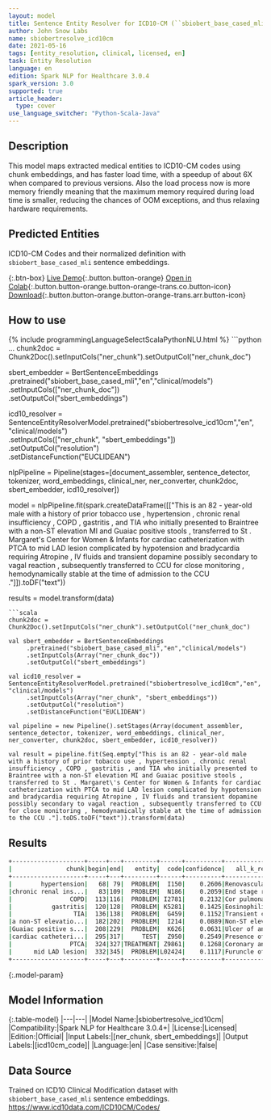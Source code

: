 ```yaml
---
layout: model
title: Sentence Entity Resolver for ICD10-CM (``sbiobert_base_cased_mli`` embeddings)
author: John Snow Labs
name: sbiobertresolve_icd10cm
date: 2021-05-16
tags: [entity_resolution, clinical, licensed, en]
task: Entity Resolution
language: en
edition: Spark NLP for Healthcare 3.0.4
spark_version: 3.0
supported: true
article_header:
  type: cover
use_language_switcher: "Python-Scala-Java"
---
```


## Description

This model maps extracted medical entities to ICD10-CM codes using chunk embeddings, and has faster load time, with a speedup of about 6X when compared to previous versions. Also the load process now is more memory friendly meaning that the maximum memory required during load time is smaller, reducing the chances of OOM exceptions, and thus relaxing hardware requirements.

## Predicted Entities

ICD10-CM Codes and their normalized definition with ``sbiobert_base_cased_mli`` sentence embeddings.

{:.btn-box}
[Live Demo](https://nlp.johnsnowlabs.com/demo){:.button.button-orange}
[Open in Colab](https://colab.research.google.com/github/JohnSnowLabs/spark-nlp-workshop/blob/master/tutorials/Certification_Trainings/Healthcare/3.Clinical_Entity_Resolvers.ipynb){:.button.button-orange.button-orange-trans.co.button-icon}
[Download](https://s3.amazonaws.com/auxdata.johnsnowlabs.com/clinical/models/sbiobertresolve_icd10cm_en_3.0.4_3.0_1621189196513.zip){:.button.button-orange.button-orange-trans.arr.button-icon}

## How to use



<div class="tabs-box" markdown="1">
{% include programmingLanguageSelectScalaPythonNLU.html %}
```python
...
chunk2doc = Chunk2Doc().setInputCols("ner_chunk").setOutputCol("ner_chunk_doc")
 
sbert_embedder = BertSentenceEmbeddings\
     .pretrained("sbiobert_base_cased_mli","en","clinical/models")\
     .setInputCols(["ner_chunk_doc"])\
     .setOutputCol("sbert_embeddings")
 
icd10_resolver = SentenceEntityResolverModel.pretrained("sbiobertresolve_icd10cm","en", "clinical/models") \
     .setInputCols(["ner_chunk", "sbert_embeddings"]) \
     .setOutputCol("resolution")\
     .setDistanceFunction("EUCLIDEAN")

nlpPipeline = Pipeline(stages=[document_assembler, sentence_detector, tokenizer, word_embeddings, clinical_ner, ner_converter, chunk2doc, sbert_embedder, icd10_resolver])

model = nlpPipeline.fit(spark.createDataFrame([["This is an 82 - year-old male with a history of prior tobacco use , hypertension , chronic renal insufficiency , COPD , gastritis , and TIA who initially presented to Braintree with a non-ST elevation MI and Guaiac positive stools , transferred to St . Margaret\'s Center for Women & Infants for cardiac catheterization with PTCA to mid LAD lesion complicated by hypotension and bradycardia requiring Atropine , IV fluids and transient dopamine possibly secondary to vagal reaction , subsequently transferred to CCU for close monitoring , hemodynamically stable at the time of admission to the CCU ."]]).toDF("text"))

results = model.transform(data)
```
```scala
chunk2doc = Chunk2Doc().setInputCols("ner_chunk").setOutputCol("ner_chunk_doc")
 
val sbert_embedder = BertSentenceEmbeddings
     .pretrained("sbiobert_base_cased_mli","en","clinical/models")
     .setInputCols(Array("ner_chunk_doc"))
     .setOutputCol("sbert_embeddings")
 
val icd10_resolver = SentenceEntityResolverModel.pretrained("sbiobertresolve_icd10cm","en", "clinical/models")
     .setInputCols(Array("ner_chunk", "sbert_embeddings"))
     .setOutputCol("resolution")
     .setDistanceFunction("EUCLIDEAN")

val pipeline = new Pipeline().setStages(Array(document_assembler, sentence_detector, tokenizer, word_embeddings, clinical_ner, ner_converter, chunk2doc, sbert_embedder, icd10_resolver))

val result = pipeline.fit(Seq.empty["This is an 82 - year-old male with a history of prior tobacco use , hypertension , chronic renal insufficiency , COPD , gastritis , and TIA who initially presented to Braintree with a non-ST elevation MI and Guaiac positive stools , transferred to St . Margaret\'s Center for Women & Infants for cardiac catheterization with PTCA to mid LAD lesion complicated by hypotension and bradycardia requiring Atropine , IV fluids and transient dopamine possibly secondary to vagal reaction , subsequently transferred to CCU for close monitoring , hemodynamically stable at the time of admission to the CCU ."].toDS.toDF("text")).transform(data)
```
</div>

## Results

```bash
+--------------------+-----+---+---------+------+----------+--------------------+--------------------+
|               chunk|begin|end|   entity|  code|confidence|   all_k_resolutions|         all_k_codes|
+--------------------+-----+---+---------+------+----------+--------------------+--------------------+
|        hypertension|   68| 79|  PROBLEM|  I150|    0.2606|Renovascular hype...|I150:::K766:::I10...|
|chronic renal ins...|   83|109|  PROBLEM|  N186|    0.2059|End stage renal d...|N186:::D631:::P96...|
|                COPD|  113|116|  PROBLEM| I2781|    0.2132|Cor pulmonale (ch...|I2781:::J449:::J4...|
|           gastritis|  120|128|  PROBLEM| K5281|    0.1425|Eosinophilic gast...|K5281:::K140:::K9...|
|                 TIA|  136|138|  PROBLEM|  G459|    0.1152|Transient cerebra...|G459:::I639:::T79...|
|a non-ST elevatio...|  182|202|  PROBLEM|  I214|    0.0889|Non-ST elevation ...|I214:::I256:::M62...|
|Guaiac positive s...|  208|229|  PROBLEM|  K626|    0.0631|Ulcer of anus and...|K626:::K380:::R15...|
|cardiac catheteri...|  295|317|     TEST|  Z950|    0.2549|Presence of cardi...|Z950:::Z95811:::I...|
|                PTCA|  324|327|TREATMENT| Z9861|    0.1268|Coronary angiopla...|Z9861:::Z9862:::I...|
|      mid LAD lesion|  332|345|  PROBLEM|L02424|    0.1117|Furuncle of left ...|L02424:::Q202:::L...|
+--------------------+-----+---+---------+------+----------+--------------------+--------------------+
```

{:.model-param}
## Model Information

{:.table-model}
|---|---|
|Model Name:|sbiobertresolve_icd10cm|
|Compatibility:|Spark NLP for Healthcare 3.0.4+|
|License:|Licensed|
|Edition:|Official|
|Input Labels:|[ner_chunk, sbert_embeddings]|
|Output Labels:|[icd10cm_code]|
|Language:|en|
|Case sensitive:|false|

## Data Source

Trained on ICD10 Clinical Modification dataset with ``sbiobert_base_cased_mli`` sentence embeddings.
https://www.icd10data.com/ICD10CM/Codes/
